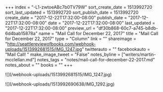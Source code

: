 +++
index = "-L1-zwtoeABc7b0TV79W"
sort_create_date = 1513992720
sort_last_updated = 1513992720
sort_publish_date = 1513992720
create_date = "2017-12-22T17:32:00-08:00"
publish_date = "2017-12-22T17:32:00-08:00"
date = "2017-12-22T17:32:00-08:00"
last_updated = "2017-12-22T17:32:00-08:00"
preview_url = "df30b868-60c7-a745-b8db-6d4bab15878a"
name = "Mail Call for December 22, 2017"
title = "Mail Call for December 22, 2017"
type = "Column"
link = ""
shareimage = "http://seattlereviewofbooks.com/webhook-uploads/1513992681515/IMG_1247.jpg"
twitterauto = ""
facebookauto = "Mail Call! "
make_image_tweet = "False"
notes_byline = ["writers/martin-mcclellan.md"]
notes_tags = "notes/mail-call-for-december-22-2017.md"
notes_about = ""
books = ""
+++
<p class="image">![](/webhook-uploads/1513992681515/IMG_1247.jpg)</p>
<p class="image">![](/webhook-uploads/1513992690638/IMG_1292.jpg)</p>